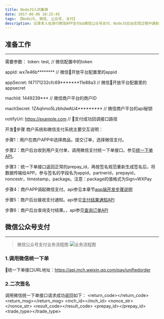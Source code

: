 ```yaml
---
title: NodeJS入坑集锦
date: 2017-06-06 18:25:45
tags: 【NodeJS, 微信, 公众号, 支付】
description: 记录本人在进行微信APP支付&&微信公众号支付，NodeJS后台实现过程中遇到的问题
---
```

## 准备工作 
---------
需要参数：
token: test, // 微信配置中的token 

appId: wx7e46b******** // 微信开放平台配置里的appid 

appSecret: f47171232cfc69*******11e88a3 // 微信开放平台配置里的appsecret 

machId: 1449239*** // 微信商户平台的商户ID 

machSecret: 1ZAqhmo5LzbhdwAU4********* // 微信商户平台的api秘钥

notifyUrl: https://example.com // 支付成功回调接口路径

开发步骤
商户系统和微信支付系统主要交互说明：

步骤1：用户在商户APP中选择商品，提交订单，选择微信支付。

步骤2：商户后台收到用户支付单，调用微信支付统一下单接口。参见[统一下单API](https://pay.weixin.qq.com/wiki/doc/api/app/app.php?chapter=9_1)。

步骤3：统一下单接口返回正常的prepay_id，再按签名规范重新生成签名后，将数据传输给APP。参与签名的字段名为appid，partnerid，prepayid，noncestr，timestamp，package。注意：package的值格式为Sign=WXPay

步骤4：商户APP调起微信支付。api参见本章节[app端开发步骤说明](https://pay.weixin.qq.com/wiki/doc/api/app/app.php?chapter=8_5)

步骤5：商户后台接收支付通知。api参见[支付结果通知API](https://pay.weixin.qq.com/wiki/doc/api/app/app.php?chapter=8_5)

步骤6：商户后台查询支付结果。，api参见[查询订单API](https://pay.weixin.qq.com/wiki/doc/api/app/app.php?chapter=9_2)

## 微信公众号支付
------
> 微信公众号支付业务流程图
![业务流程图](https://pay.weixin.qq.com/wiki/doc/api/img/chapter7_4_1.png)
### 1.调用微信统一下单
统一下单接口URL地址：https://api.mch.weixin.qq.com/pay/unifiedorder


### 2.二次签名
调用微信统一下单接口请求成功返回如下：
<xml>
   <return_code><![CDATA[SUCCESS]]></return_code>
   <return_msg><![CDATA[OK]]></return_msg>
   <appid><![CDATA[wx2421b1c4370ec43b]]></appid>
   <mch_id><![CDATA[10000100]]></mch_id>
   <nonce_str><![CDATA[IITRi8Iabbblz1Jc]]></nonce_str>
   <openid><![CDATA[oUpF8uMuAJO_M2pxb1Q9zNjWeS6o]]></openid>
   <sign><![CDATA[7921E432F65EB8ED0CE9755F0E86D72F]]></sign>
   <result_code><![CDATA[SUCCESS]]></result_code>
   <prepay_id><![CDATA[wx201411101639507cbf6ffd8b0779950874]]></prepay_id>
   <trade_type><![CDATA[JSAPI]]></trade_type>
</xml>